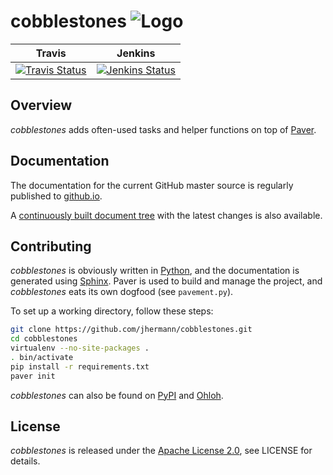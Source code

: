 # cobblestones ![Logo](https://raw.github.com/jhermann/cobblestones/master/doc/_static/cobblestones-logo-48.png)

| **Travis** | **Jenkins** |
|:-------------:|:-------------:|
| [![Travis Status](https://travis-ci.org/jhermann/cobblestones.png?branch=master)](https://travis-ci.org/jhermann/cobblestones) | [![Jenkins Status](http://huschteguzzel.de/hudson/buildStatus/icon?job=cobblestones)](http://huschteguzzel.de/hudson/view/jhermann/job/cobblestones/) |


## Overview
*cobblestones* adds often-used tasks and helper functions on top of
[Paver](https://pypi.python.org/pypi/Paver).


## Documentation

The documentation for the current GitHub master source is regularly published to
[github.io](http://jhermann.github.io/cobblestones/).

A [continuously built document tree](http://huschteguzzel.de/hudson/job/cobblestones/doclinks/1/)
with the latest changes is also available.


## Contributing

*cobblestones* is obviously written in [Python](http://www.python.org/),
and the documentation is generated using [Sphinx](https://pypi.python.org/pypi/Sphinx).
Paver is used to build and manage the project, and *cobblestones* eats its own dogfood
(see `pavement.py`).

To set up a working directory, follow these steps:

```sh
git clone https://github.com/jhermann/cobblestones.git
cd cobblestones
virtualenv --no-site-packages .
. bin/activate
pip install -r requirements.txt
paver init
```

*cobblestones* can also be found on [PyPI](https://pypi.python.org/pypi/cobblestones)
and [Ohloh](https://www.ohloh.net/p/cobblestones).


## License

*cobblestones* is released under the 
[Apache License 2.0](https://www.apache.org/licenses/LICENSE-2.0.html),
see LICENSE for details.

